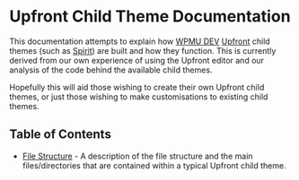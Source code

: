 # Upfront Child Theme Documentation

This documentation attempts to explain how [WPMU DEV](https://premium.wpmudev.org/) [Upfront](https://premium.wpmudev.org/blog/introducing-upfront/) child themes (such as [Spirit](https://premium.wpmudev.org/project/spirit/)) are built and how they function. This is currently derived from our own experience of using the Upfront editor and our analysis of the code behind the available child themes.

Hopefully this will aid those wishing to create their own Upfront child themes, or just those wishing to make customisations to existing child themes.

## Table of Contents

* [File Structure](file-structure.md) - A description of the file structure and the main files/directories that are contained within a typical Upfront child theme.
